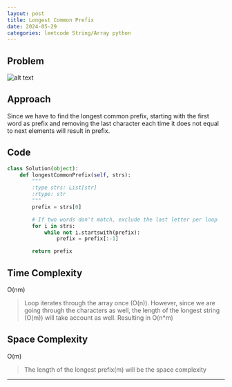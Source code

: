 ```yaml
---
layout: post
title: Longest Common Prefix 
date: 2024-05-29
categories: leetcode String/Array python
---
```


## Problem
![alt text](/blog/public/img/LongestCommonPrefix.png)

## Approach
Since we have to find the longest common prefix, starting with the first word as prefix and removing the last character each time it does not equal to next elements will result in prefix.

## Code
```python
class Solution(object):
    def longestCommonPrefix(self, strs):
        """
        :type strs: List[str]
        :rtype: str
        """
        prefix = strs[0]

        # If two words don't match, exclude the last letter per loop
        for i in strs:
            while not i.startswith(prefix):
                prefix = prefix[:-1]

        return prefix   
```

## Time Complexity
O(nm)
> Loop iterates through the array once (O(n)). However, since we are going through the characters as well, the length of the longest string (O(m)) will take account as well. Resulting in O(n*m)

## Space Complexity
O(m)
> The length of the longest prefix(m) will be the space complexity

---